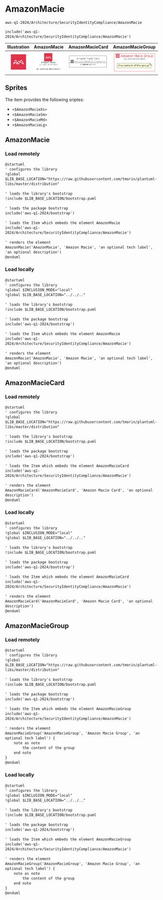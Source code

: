 # AmazonMacie


```text
aws-q1-2024/Architecture/SecurityIdentityCompliance/AmazonMacie
```

```text
include('aws-q1-2024/Architecture/SecurityIdentityCompliance/AmazonMacie')
```



| Illustration | AmazonMacie | AmazonMacieCard | AmazonMacieGroup |
| :---: | :---: | :---: | :---: |
| ![illustration for Illustration](../../../aws-q1-2024/Architecture/SecurityIdentityCompliance/AmazonMacie.png) | ![illustration for AmazonMacie](../../../aws-q1-2024/Architecture/SecurityIdentityCompliance/AmazonMacie.Local.png) | ![illustration for AmazonMacieCard](../../../aws-q1-2024/Architecture/SecurityIdentityCompliance/AmazonMacieCard.Local.png) | ![illustration for AmazonMacieGroup](../../../aws-q1-2024/Architecture/SecurityIdentityCompliance/AmazonMacieGroup.Local.png) |



## Sprites
The item provides the following sriptes:

- `<$AmazonMacieXs>`
- `<$AmazonMacieSm>`
- `<$AmazonMacieMd>`
- `<$AmazonMacieLg>`





## AmazonMacie

### Load remotely
```plantuml
@startuml
' configures the library
!global $LIB_BASE_LOCATION="https://raw.githubusercontent.com/tmorin/plantuml-libs/master/distribution"

' loads the library's bootstrap
!include $LIB_BASE_LOCATION/bootstrap.puml

' loads the package bootstrap
include('aws-q1-2024/bootstrap')

' loads the Item which embeds the element AmazonMacie
include('aws-q1-2024/Architecture/SecurityIdentityCompliance/AmazonMacie')

' renders the element
AmazonMacie('AmazonMacie', 'Amazon Macie', 'an optional tech label', 'an optional description')
@enduml
```

### Load locally
```plantuml
@startuml
' configures the library
!global $INCLUSION_MODE="local"
!global $LIB_BASE_LOCATION="../../.."

' loads the library's bootstrap
!include $LIB_BASE_LOCATION/bootstrap.puml

' loads the package bootstrap
include('aws-q1-2024/bootstrap')

' loads the Item which embeds the element AmazonMacie
include('aws-q1-2024/Architecture/SecurityIdentityCompliance/AmazonMacie')

' renders the element
AmazonMacie('AmazonMacie', 'Amazon Macie', 'an optional tech label', 'an optional description')
@enduml
```

## AmazonMacieCard

### Load remotely
```plantuml
@startuml
' configures the library
!global $LIB_BASE_LOCATION="https://raw.githubusercontent.com/tmorin/plantuml-libs/master/distribution"

' loads the library's bootstrap
!include $LIB_BASE_LOCATION/bootstrap.puml

' loads the package bootstrap
include('aws-q1-2024/bootstrap')

' loads the Item which embeds the element AmazonMacieCard
include('aws-q1-2024/Architecture/SecurityIdentityCompliance/AmazonMacie')

' renders the element
AmazonMacieCard('AmazonMacieCard', 'Amazon Macie Card', 'an optional description')
@enduml
```

### Load locally
```plantuml
@startuml
' configures the library
!global $INCLUSION_MODE="local"
!global $LIB_BASE_LOCATION="../../.."

' loads the library's bootstrap
!include $LIB_BASE_LOCATION/bootstrap.puml

' loads the package bootstrap
include('aws-q1-2024/bootstrap')

' loads the Item which embeds the element AmazonMacieCard
include('aws-q1-2024/Architecture/SecurityIdentityCompliance/AmazonMacie')

' renders the element
AmazonMacieCard('AmazonMacieCard', 'Amazon Macie Card', 'an optional description')
@enduml
```

## AmazonMacieGroup

### Load remotely
```plantuml
@startuml
' configures the library
!global $LIB_BASE_LOCATION="https://raw.githubusercontent.com/tmorin/plantuml-libs/master/distribution"

' loads the library's bootstrap
!include $LIB_BASE_LOCATION/bootstrap.puml

' loads the package bootstrap
include('aws-q1-2024/bootstrap')

' loads the Item which embeds the element AmazonMacieGroup
include('aws-q1-2024/Architecture/SecurityIdentityCompliance/AmazonMacie')

' renders the element
AmazonMacieGroup('AmazonMacieGroup', 'Amazon Macie Group', 'an optional tech label') {
    note as note
        the content of the group
    end note
}
@enduml
```

### Load locally
```plantuml
@startuml
' configures the library
!global $INCLUSION_MODE="local"
!global $LIB_BASE_LOCATION="../../.."

' loads the library's bootstrap
!include $LIB_BASE_LOCATION/bootstrap.puml

' loads the package bootstrap
include('aws-q1-2024/bootstrap')

' loads the Item which embeds the element AmazonMacieGroup
include('aws-q1-2024/Architecture/SecurityIdentityCompliance/AmazonMacie')

' renders the element
AmazonMacieGroup('AmazonMacieGroup', 'Amazon Macie Group', 'an optional tech label') {
    note as note
        the content of the group
    end note
}
@enduml
```

